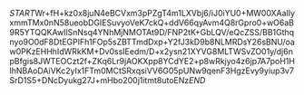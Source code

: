 $START$Wr+fH+kz0x8juN4eBCVxm3pPZgT4m1LXVbj6/iJ0iYU0+MW00XAalIyxmmTMx0nN58ueobDGIESuvyoVeK7ckQ+ddV66qyAvm4Q8rGpro0+wO6aB9R5YTQQKAwIlSnNsq4YNhMjNMOTAt9D/FNP2tK+GbLQV/eQcZSS/BB1Gthqnyo9O0dF8DtEGPIFh1FOp5sZBTTmdDxp+Y2fJ3kD9b8NLMRDsY26sBNU/oaw0PKzEHHhIdWRkKM+Dv0ssIEedm/D+x2ysn21XYVG8MLTWSvZO01y/dj6npBfgis8JWTEOCzt2f+ZKq6Lr9jAOKXpp8YCdYE2+p8wRkjyo4z6jp7A7poH1HlhNBAoDAiVKc2yIx1FTm0MCtSRxqsiVV6G05pUNw9qenF3HgzEvy9yiup3v7SrD1S5+DNcDyukg27J+mHbo200j1itmt8utoENz$END$